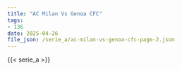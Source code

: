 ```yaml
---
title: "AC Milan Vs Genoa CFC"
tags:
- 136
date: 2025-04-26
file_json: /serie_a/ac-milan-vs-genoa-cfc-page-2.json
---
```


{{< serie_a >}}

